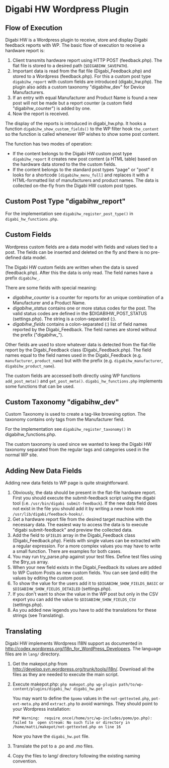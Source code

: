 # Digabi HW Wordpress Plugin

## Flow of Execution

Digabi HW is a Wordpress plugin to receive, store and display Digabi feedback
reports with WP. The basic flow of execution to receive a hardware report is:

1. Client transmits hardware report using HTTP POST (feedback.php).
   The flat file is stored to a desired path (`$DIGABIHW_SAVEPATH`).
2. Important data is read from the flat file (Digabi_Feedback.php) and stored
   to a Wordpress (feedback.php). For this a custom post type `digabihw_report`
   with custom fields are introduced (digabi_hw.php). The plugin also adds
   a custom taxonomy "digabihw_dev" for Device Manufacturers.
3. If an entry with equal Manufacturer and Product Name is found a new post
   will not be made but a report counter (a custom field "digabihw_counter")
   is added by one.
4. Now the report is received.

The display of the reports is introduced in digabi_hw.php. It hooks a function
`digabihw_show_custom_fields()` to the WP filter hook `the_content` so the
function is called whenever WP wishes to show some post content.

The function has two modes of operation:

* If the content belongs to the Digabi HW custom post type `digabihw_report`
  it creates new post content (a HTML table) based on the hardware data
  stored to the the custom fields.
* If the content belongs to the standard post types "page" or "post" it
  looks for a shortcode `[digabihw_menu_full]` and replaces it with a
  HTML-formatted list of manufacturers and product names. The data is
  collected on-the-fly from the Digabi HW custom post types.

## Custom Post Type "digabihw_report"

For the implementation see `digabihw_register_post_type()` in
`digabi_hw_functions.php`.

## Custom Fields

Wordpress custom fields are a data model with fields and values tied to a post.
The fields can be inserted and deleted on the fly and there is no pre-defined
data model.

The Digabi HW custom fields are written when the data is saved (feedback.php).
After this the data is only read. The field names have a prefix `digabihw_`.

There are some fields with special meaning:

* *digabihw_counter* is a counter for reports for an unique combination of
  a Manufacturer and a Product Name.
* *digabihw_status* contains one or more status codes for the post. The valid
  status codes are defined in the $DIGABIHW_POST_STATUS (settings.php). The
  string is a colon-separated (:).
* *digabihw_fields* contains a colon-separated (:) list of field names reported
  by the Digabi_Feedback. The field names are stored without the prefix
  ("digabihw_").

Other fields are used to store whatever data is detected from the flat-file
report by the Digabi_Feedback class (Digabi_Feedback.php). The field names
equal to the field names used in the Digabi_Feedback (e.g. `manufacturer`,
`product_name`) but with the prefix (e.g. `digabihw_manufacturer`,
`digabihw_product_name`).

The custom fields are accessed both directly using WP functions
`add_post_meta()` and `get_post_meta()`. `digabi_hw_functions.php` implements
some functions that can be used.

## Custom Taxonomy "digabihw_dev"

Custom Taxonomy is used to create a tag-like browsing option. The taxonomy
contains only tags from the Manufacturer field.

For the implementation see `digabihw_register_taxonomy()` in
digabihw_functions.php.

The custom taxonomy is used since we wanted to keep the Digabi HW
taxonomy separated from the regular tags and categories used in the
normal WP site.

## Adding New Data Fields

Adding new data fields to WP page is quite straightforward.

1. Obviously, the data should be present in the flat-file hardware report.
   First you should execute the submit-feedback script using the digabi tool
   (i.e. `/usr/bin/digabi submit-feedback`). If the new data field does not
   exist in the file you should add it by writing a new hook into
   `/usr/lib/digabi/feedback-hooks/`.
2. Get a hardware report file from the desired target machine with the
   necessary data. The easiest way to access the data is to execute
   "digabi submit-feedback" and preview the collected data.
3. Add the field to `$FIELDS` array in the Digabi_Feedback class
   (Digabi_Feedback.php). Fields with single values can be extracted with
   a regular expression. For a more complex values you may have to write a
   small function. There are examples for both cases.
4. You may run try_parse.php against your test files. Define test files
   using the $try_us array.
5. When your new field exists in the Digabi_Feedback its values are added
   to WP Custom Posts as new custom fields. You can see (and edit) the
   values by editing the custom post.
6. To show the value for the users add it to `$DIGABIHW_SHOW_FIELDS_BASIC` or
   `$DIGABIHW_SHOW_FIELDS_DETAILED` (settings.php).
7. If you don't want to show the value in the WP post but only in the CSV
   export you can add the value to `$DIGABIHW_SHOW_FIELDS_CSV` (settings.php).
8. As you added new legends you have to add the translations for these strings
   (see Translating).

## Translating

Digabi HW implements Wordpress I18N support as documented in 
http://codex.wordpress.org/I18n_for_WordPress_Developers. The language
files are in `lang/` directory.

1. Get the makepot.php from http://develop.svn.wordpress.org/trunk/tools/i18n/.
   Download all the files as they are needed to execute the main script.
2. Execute makepot.php:
   `php makepot.php wp-plugin path/to/wp-content/plugins/digabi_hw/ digabi_hw.pot`

   You may want to define the `$pomo` values in the `not-gettexted.php`,
   `pot-ext-meta.php` and `extract.php` to avoid warnings. They should point
   to your Wordpress installation:

   `PHP Warning:  require_once(/home/src/wp-includes/pomo/po.php): failed to 
   open stream: No such file or directory in /home/matti/makepot/not-gettexted.php
   on line 16`

   Now you have the `digabi_hw.pot` file.
3. Translate the pot to a .po and .mo files.
4. Copy the files to lang/ directory following the existing naming convention.
